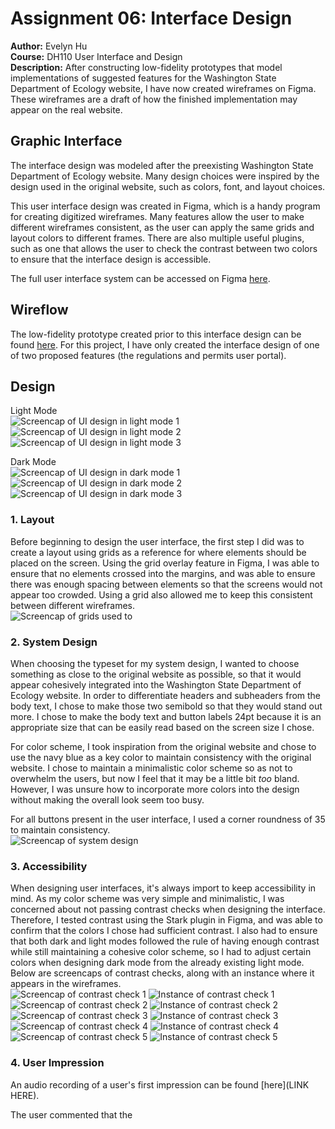 # Assignment 06: Interface Design
**Author:** Evelyn Hu  
**Course:** DH110 User Interface and Design  
**Description:** After constructing low-fidelity prototypes that model implementations of suggested features for the Washington State Department of Ecology website, I have now created wireframes on Figma. These wireframes are a draft of how the finished implementation may appear on the real website.

## Graphic Interface
The interface design was modeled after the preexisting Washington State Department of Ecology website. Many design choices were inspired by the design used in the original website, such as colors, font, and layout choices.  

This user interface design was created in Figma, which is a handy program for creating digitized wireframes. Many features allow the user to make different wireframes consistent, as the user can apply the same grids and layout colors to different frames. There are also multiple useful plugins, such as one that allows the user to check the contrast between two colors to ensure that the interface design is accessible.  

The full user interface system can be accessed on Figma [here](https://www.figma.com/file/c6cVkC289yL0i6vgz6hT72/DH110-Assignment-6-Interface-Design?node-id=0%3A1).  

## Wireflow
The low-fidelity prototype created prior to this interface design can be found [here](https://github.com/evelyn-s-hu/DH110-Assignment05-LowFidelityPrototype#readme).
For this project, I have only created the interface design of one of two proposed features (the regulations and permits user portal).

## Design
Light Mode  
![Screencap of UI design in light mode 1](UIlight1.PNG)  
![Screencap of UI design in light mode 2](UIlight2.PNG)  
![Screencap of UI design in light mode 3](UIlight3.PNG)  

Dark Mode  
![Screencap of UI design in dark mode 1](UIdark1.PNG)  
![Screencap of UI design in dark mode 2](UIdark2.PNG)  
![Screencap of UI design in dark mode 3](UIdark3.PNG)  

### 1. Layout
Before beginning to design the user interface, the first step I did was to create a layout using grids as a reference for where elements should be placed on the screen. Using the grid overlay feature in Figma, I was able to ensure that no elements crossed into the margins, and was able to ensure there was enough spacing between elements so that the screens would not appear too crowded. Using a grid also allowed me to keep this consistent between different wireframes.  
![Screencap of grids used to ](Grids.PNG)

### 2. System Design
When choosing the typeset for my system design, I wanted to choose something as close to the original website as possible, so that it would appear cohesively integrated into the Washington State Department of Ecology website. In order to differentiate headers and subheaders from the body text, I chose to make those two semibold so that they would stand out more. I chose to make the body text and button labels 24pt because it is an appropriate size that can be easily read based on the screen size I chose.  

For color scheme, I took inspiration from the original website and chose to use the navy blue as a key color to maintain consistency with the original website. I chose to maintain a minimalistic color scheme so as not to overwhelm the users, but now I feel that it may be a little bit *too* bland. However, I was unsure how to incorporate more colors into the design without making the overall look seem too busy.  

For all buttons present in the user interface, I used a corner roundness of 35 to maintain consistency.  
![Screencap of system design](SystemDesign1.PNG)

### 3. Accessibility
When designing user interfaces, it's always import to keep accessibility in mind. As my color scheme was very simple and minimalistic, I was concerned about not passing contrast checks when designing the interface. Therefore, I tested contrast using the Stark plugin in Figma, and was able to confirm that the colors I chose had sufficient contrast. I also had to ensure that both dark and light modes followed the rule of having enough contrast while still maintaining a cohesive color scheme, so I had to adjust certain colors when designing dark mode from the already existing light mode. Below are screencaps of contrast checks, along with an instance where it appears in the wireframes.  
![Screencap of contrast check 1](contrast1.PNG) ![Instance of contrast check 1](contrastcheck1.png)  
![Screencap of contrast check 2](contrast2.PNG) ![Instance of contrast check 2](contrastcheck2.png)  
![Screencap of contrast check 3](contrast3.PNG) ![Instance of contrast check 3](contrastcheck3.PNG)  
![Screencap of contrast check 4](contrast4.PNG) ![Instance of contrast check 4](contrastcheck4.PNG)  
![Screencap of contrast check 5](contrast5.PNG) ![Instance of contrast check 5](contrastcheck5.PNG)  

### 4. User Impression
An audio recording of a user's first impression can be found [here](LINK HERE).  

The user commented that the  
